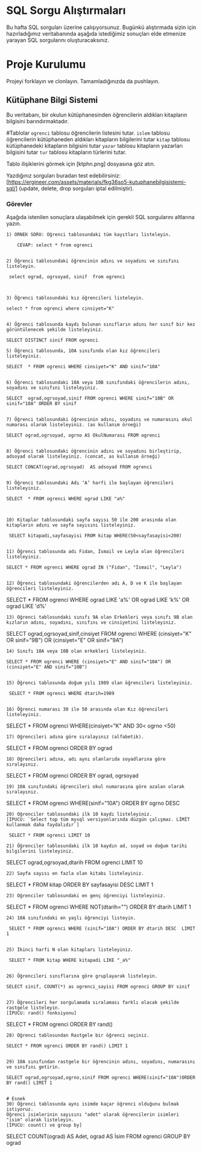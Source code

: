 # SQL Sorgu Alıştırmaları

Bu hafta SQL sorguları üzerine çalışıyorsunuz. Bugünkü alıştırmada sizin için hazırladığımız veritabanında aşağıda istediğimiz sonuçları elde etmenize yarayan SQL sorgularını oluşturacaksınız.

# Proje Kurulumu

Projeyi forklayın ve clonlayın. Tamamladığınızda da pushlayın.

## Kütüphane Bilgi Sistemi

Bu veritabanı, bir okulun kütüphanesinden öğrencilerin aldıkları kitapların bilgisini barındırmaktadır.

#Tablolar
`ogrenci` tablosu öğrencilerin listesini tutar.
`islem` tablosu öğrencilerin kütüphaneden aldıkları kitapların bilgilerini tutar
`kitap` tablosu kütüphanedeki kitapların bilgisini tutar
`yazar` tablosu kitapların yazarları bilgisini tutar
`tur` tablosu kitapların türlerini tutar.

Tablo ilişiklerini görmek için [ktphn.png] dosyasına göz atın.

Yazdığınız sorguları buradan test edebilirsiniz: [https://ergineer.com/assets/materials/fkg36so5-kutuphanebilgisistemi-sql/] (update, delete, drop sorguları iptal edilmiştir).

### Görevler

Aşağıda istenilen sonuçlara ulaşabilmek için gerekli SQL sorgularını altlarına yazın.

    1) ÖRNEK SORU: Öğrenci tablosundaki tüm kayıtları listeleyin.

    	CEVAP: select * from ogrenci


    2) Öğrenci tablosundaki öğrencinin adını ve soyadını ve sınıfını listeleyin.

     select ograd, ogrsoyad, sinif  from ogrenci



    3) Öğrenci tablosundaki kız öğrencileri listeleyin.

    select * from ogrenci where cinsiyet="K"


    4) Öğrenci tablosunda kaydı bulunan sınıfların adını her sınıf bir kez görüntülenecek şekilde listeleyiniz.

    SELECT DISTINCT sinif FROM ogrenci

    5) Öğrenci tablosunda, 10A sınıfında olan kız öğrencileri listeleyiniz.

    SELECT  * FROM ogrenci WHERE cinsiyet="K" AND sinif="10A"


    6) Öğrenci tablosundaki 10A veya 10B sınıfındaki öğrencilerin adını, soyadını ve sınıfını listeleyiniz.

    SELECT  ograd,ogrsoyad,sinif FROM ogrenci WHERE sinif="10B" OR sinif="10A" ORDER BY sinif


    7) Öğrenci tablosundaki öğrencinin adını, soyadını ve numarasını okul numarası olarak listeleyiniz. (as kullanım örneği)

    SELECT ograd,ogrsoyad, ogrno AS OkulNumarası FROM ogrenci


    8) Öğrenci tablosundaki öğrencinin adını ve soyadını birleştirip, adsoyad olarak listeleyiniz. (concat, as kullanım örneği)

    SELECT CONCAT(ograd,ogrsoyad)  AS adsoyad FROM ogrenci


    9) Öğrenci tablosundaki Adı ‘A’ harfi ile başlayan öğrencileri listeleyiniz.

    SELECT  * FROM ogrenci WHERE ograd LIKE "a%"



    10) Kitaplar tablosundaki sayfa sayısı 50 ile 200 arasında olan kitapların adını ve sayfa sayısını listeleyiniz.

     SELECT kitapadi,sayfasayisi FROM kitap WHERE(50<sayfasayisi<200)


    11) Öğrenci tablosunda adı Fidan, İsmail ve Leyla olan öğrencileri listeleyiniz.

    SELECT * FROM ogrenci WHERE ograd IN ("Fidan", "İsmail", "Leyla")


    12) Öğrenci tablosundaki öğrencilerden adı A, D ve K ile başlayan öğrencileri listeleyiniz.

SELECT \* FROM ogrenci WHERE ograd LIKE 'a%' OR ograd LIKE 'k%' OR ograd LIKE 'd%'

    13) Öğrenci tablosundaki sınıfı 9A olan Erkekleri veya sınıfı 9B olan kızların adını, soyadını, sınıfını ve cinsiyetini listeleyiniz.

SELECT ograd,ogrsoyad,sinif,cinsiyet FROM ogrenci WHERE (cinsiyet="K" OR sinif="9B") OR (cinsiyet="E" OR sinif="9A")

    14) Sınıfı 10A veya 10B olan erkekleri listeleyiniz.

    SELECT * FROM ogrenci WHERE (cinsiyet="E" AND sinif="10A") OR (cinsiyet="E" AND sinif="10B")


    15) Öğrenci tablosunda doğum yılı 1989 olan öğrencileri listeleyiniz.

     SELECT * FROM ogrenci WHERE dtarih=1989


    16) Öğrenci numarası 30 ile 50 arasında olan Kız öğrencileri listeleyiniz.

SELECT \* FROM ogrenci WHERE(cinsiyet="K" AND 30< ogrno <50)

    17) Öğrencileri adına göre sıralayınız (alfabetik).

SELECT \* FROM ogrenci ORDER BY ograd

    18) Öğrencileri adına, adı aynı olanlarıda soyadlarına göre sıralayınız.

SELECT \* FROM ogrenci ORDER BY ograd, ogrsoyad

    19) 10A sınıfındaki öğrencileri okul numarasına göre azalan olarak sıralayınız.

SELECT \* FROM ogrenci WHERE(sinif="10A") ORDER BY ogrno DESC

    20) Öğrenciler tablosundaki ilk 10 kaydı listeleyiniz.
    [İPUCU: `Select top tüm mysql versiyonlarında düzgün çalışmaz. LİMİT kullanmak daha faydalıdır`]

     SELECT * FROM ogrenci LIMIT 10

    21) Öğrenciler tablosundaki ilk 10 kaydın ad, soyad ve doğum tarihi bilgilerini listeleyiniz.

SELECT ograd,ogrsoyad,dtarih FROM ogrenci LIMIT 10

    22) Sayfa sayısı en fazla olan kitabı listeleyiniz.

SELECT \* FROM kitap ORDER BY sayfasayisi DESC LIMIT 1

    23) Öğrenciler tablosundaki en genç öğrenciyi listeleyiniz.

SELECT \* FROM ogrenci WHERE NOT(dtarih="") ORDER BY dtarih LIMIT 1

    24) 10A sınıfındaki en yaşlı öğrenciyi listeyin.

     SELECT * FROM ogrenci WHERE (sinif="10A") ORDER BY dtarih DESC  LIMIT 1


    25) İkinci harfi N olan kitapları listeleyiniz.

     SELECT * FROM kitap WHERE kitapadi LIKE "_a%"


    26) Öğrencileri sınıflarına göre gruplayarak listeleyin.

    SELECT sinif, COUNT(*) as ogrenci_sayisi FROM ogrenci GROUP BY sinif


    27) Öğrencileri her sorgulamada sıralaması farklı olacak şekilde rastgele listeleyin.
    [İPUCU: rand() fonksiyonu]

SELECT \* FROM ogrenci ORDER BY rand()

    28) Öğrenci tablosundan Rastgele bir öğrenci seçiniz.

    SELECT * FROM ogrenci ORDER BY rand() LIMIT 1


    29) 10A sınıfından rastgele bir öğrencinin adını, soyadını, numarasını ve sınıfını getirin.

    SELECT ograd,ogrsoyad,ogrno,sinif FROM ogrenci WHERE(sinif="10A")ORDER BY rand() LIMIT 1


    # Esnek
    30) Öğrenci tablosunda aynı isimde kaçar öğrenci olduğunu bulmak istiyoruz.
    Öğrenci isimlerinin sayısını "adet" olarak öğrencilerin isimleri "isim" olarak listeleyin.
    [İPUCU: count() ve group by]

SELECT COUNT(ograd) AS Adet, ograd AS İsim FROM ogrenci GROUP BY ograd
